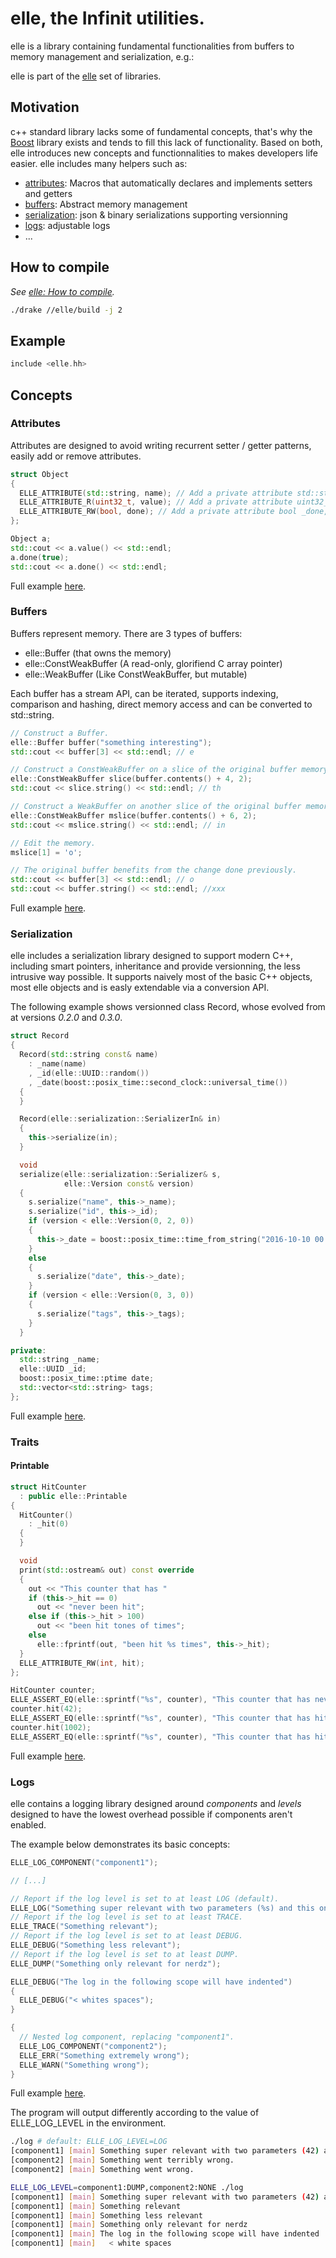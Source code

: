 # elle, the Infinit utilities.

elle is a library containing fundamental functionalities from buffers to memory management and serialization, e.g.:

elle is part of the [elle](https://github.com/infinit/elle) set of libraries.

## Motivation

c++ standard library lacks some of fundamental concepts, that's why the [Boost](http://www.boost.org) library exists and tends to fill this lack of functionality. Based on both, elle introduces new concepts and functionnalities to makes developers life easier.
elle includes many helpers such as:

* [attributes](#attributes): Macros that automatically declares and implements setters and getters
* [buffers](#buffers): Abstract memory management
* [serialization](#serialization): json & binary serializations supporting versionning
* [logs](#logs): adjustable logs
* ...

## How to compile

_See [elle: How to compile](https://github.com/infinit/elle#how-to-compile)._

```bash
./drake //elle/build -j 2
```

## Example

```cpp
include <elle.hh>
```
## Concepts

### Attributes

Attributes are designed to avoid writing recurrent setter / getter patterns, easily add or remove attributes.

```cpp
struct Object
{
  ELLE_ATTRIBUTE(std::string, name); // Add a private attribute std::string _name.
  ELLE_ATTRIBUTE_R(uint32_t, value); // Add a private attribute uint32_t _value and a getter uint32_t value() const.
  ELLE_ATTRIBUTE_RW(bool, done); // Add a private attribute bool _done, a getter bool done() const and a setter void done(bool);
};

Object a;
std::cout << a.value() << std::endl;
a.done(true);
std::cout << a.done() << std::endl;
```
Full example [here](https://github.com/infinit/elle/elle/examples/attributes.cc).

### Buffers

Buffers represent memory. There are 3 types of buffers:
- elle::Buffer (that owns the memory)
- elle::ConstWeakBuffer (A read-only, glorifiend C array pointer)
- elle::WeakBuffer (Like ConstWeakBuffer, but mutable)

Each buffer has a stream API, can be iterated, supports indexing, comparison and hashing, direct memory access and can be converted to std::string.

```cpp
// Construct a Buffer.
elle::Buffer buffer("something interesting");
std::cout << buffer[3] << std::endl; // e

// Construct a ConstWeakBuffer on a slice of the original buffer memory.
elle::ConstWeakBuffer slice(buffer.contents() + 4, 2);
std::cout << slice.string() << std::endl; // th

// Construct a WeakBuffer on another slice of the original buffer memory.
elle::ConstWeakBuffer mslice(buffer.contents() + 6, 2);
std::cout << mslice.string() << std::endl; // in

// Edit the memory.
mslice[1] = 'o';

// The original buffer benefits from the change done previously.
std::cout << buffer[3] << std::endl; // o
std::cout << buffer.string() << std::endl; //xxx
```
Full example [here](https://github.com/infinit/elle/elle/examples/buffer.cc).

### Serialization

elle includes a serialization library designed to support modern C++, including smart pointers, inheritance and provide versionning, the less intrusive way possible. It supports naively most of the basic C++ objects, most elle objects and is easly extendable via a conversion API.

The following example shows versionned class Record, whose evolved from at versions *0.2.0* and *0.3.0*.
```cpp
struct Record
{
  Record(std::string const& name)
    : _name(name)
    , _id(elle::UUID::random())
    , _date(boost::posix_time::second_clock::universal_time())
  {
  }

  Record(elle::serialization::SerializerIn& in)
  {
    this->serialize(in);
  }

  void
  serialize(elle::serialization::Serializer& s,
            elle::Version const& version)
  {
    s.serialize("name", this->_name);
    s.serialize("id", this->_id);
    if (version < elle::Version(0, 2, 0))
    {
      this->_date = boost::posix_time::time_from_string("2016-10-10 00:00:00.000");
    }
    else
    {
      s.serialize("date", this->_date);
    }
    if (version < elle::Version(0, 3, 0))
    {
      s.serialize("tags", this->_tags);
    }
  }

private:
  std::string _name;
  elle::UUID _id;
  boost::posix_time::ptime date;
  std::vector<std::string> tags;
};
```
Full example [here](https://github.com/infinit/elle/elle/examples/serialization.cc).

### Traits

#### Printable

```cpp
struct HitCounter
  : public elle::Printable
{
  HitCounter()
    : _hit(0)
  {
  }

  void
  print(std::ostream& out) const override
  {
    out << "This counter that has "
    if (this->_hit == 0)
      out << "never been hit";
    else if (this->_hit > 100)
      out << "been hit tones of times";
    else
      elle::fprintf(out, "been hit %s times", this->_hit);
  }
  ELLE_ATTRIBUTE_RW(int, hit);
};

HitCounter counter;
ELLE_ASSERT_EQ(elle::sprintf("%s", counter), "This counter that has never been hit");
counter.hit(42);
ELLE_ASSERT_EQ(elle::sprintf("%s", counter), "This counter that has hit 42 times");
counter.hit(1002);
ELLE_ASSERT_EQ(elle::sprintf("%s", counter), "This counter that has hit tones of times");
```
Full example [here](https://github.com/infinit/elle/elle/examples/printable.cc).

### Logs

elle contains a logging library designed around *components* and *levels* designed to have the lowest overhead possible if components aren't enabled.

The example below demonstrates its basic concepts:

```cpp
ELLE_LOG_COMPONENT("component1");

// [...]

// Report if the log level is set to at least LOG (default).
ELLE_LOG("Something super relevant with two parameters (%s) and this one (%s)", 42, elle::Buffer("buffer"));
// Report if the log level is set to at least TRACE.
ELLE_TRACE("Something relevant");
// Report if the log level is set to at least DEBUG.
ELLE_DEBUG("Something less relevant");
// Report if the log level is set to at least DUMP.
ELLE_DUMP("Something only relevant for nerdz");

ELLE_DEBUG("The log in the following scope will have indented")
{
  ELLE_DEBUG("< whites spaces");
}

{
  // Nested log component, replacing "component1".
  ELLE_LOG_COMPONENT("component2");
  ELLE_ERR("Something extremely wrong");
  ELLE_WARN("Something wrong");
}
```
Full example [here](https://github.com/infinit/elle/elle/examples/log.cc).

The program will output differently according to the value of ELLE_LOG_LEVEL in the environment.

```bash
./log # default: ELLE_LOG_LEVEL=LOG
[component1] [main] Something super relevant with two parameters (42) and this one (buffer)
[component2] [main] Something went terribly wrong.
[component2] [main] Something went wrong.

ELLE_LOG_LEVEL=component1:DUMP,component2:NONE ./log
[component1] [main] Something super relevant with two parameters (42) and this one (buffer)
[component1] [main] Something relevant
[component1] [main] Something less relevant
[component1] [main] Something only relevant for nerdz
[component1] [main] The log in the following scope will have indented
[component1] [main]   < white spaces
```
